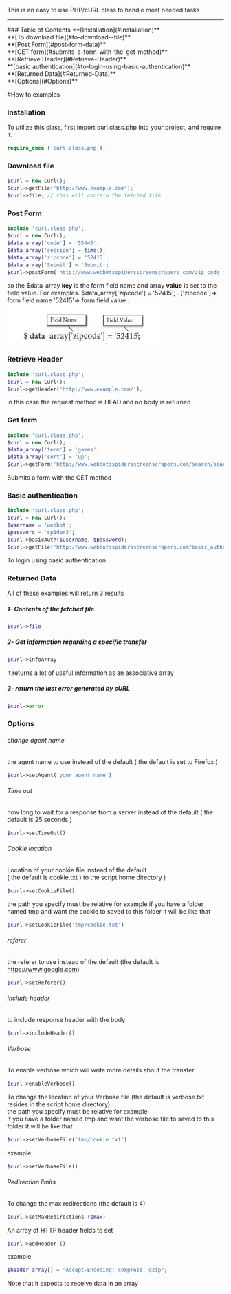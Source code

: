This is an easy to use PHP/cURL class to handle most needed tasks
<hr>
### Table of Contents
**[Installation](#Installation)**<br>
**[To download file](#to-download--file)** <br>
**[Post Form](#post-form-data)** <br>
**[GET form](#submits-a-form-with-the-get-method)** <br>
**[Retrieve Header](#Retrieve-Header)** <br>
**[basic authentication](#to-login-using-basic-authentication)** <br>
**[Returned Data](#Returned-Data)** <br>
**[Options](#Options)** <br>

#How to examples
### Installation
To utilize this class, first import curl.class.php into your project, and require it.
```php
require_once ('curl.class.php');
```
### Download  file
```php
$curl = new Curl();
$curl->getFile('http://www.example.com');
$curl->file; // this will contain the fetched file

```

### Post Form
```php
include 'curl.class.php';
$curl = new Curl();
$data_array['code'] = '55445';
$data_array['session'] = time();
$data_array['zipcode'] = '52415';
$data_array['Submit'] = 'Submit';
$curl->postForm('http://www.webbotsspidersscreenscrapers.com/zip_code_form.php', $data_array);
```
so the $data_array **key** is the form field name and array **value** is set to the field value.
For examples.
$data_array['zipcode'] = '52415'; .
['zipcode']=> form field name '52415'=> form field value .
![data_array](https://raw.githubusercontent.com/abdul202/php-cURL-class/master/images/data_arrary.jpg)

### Retrieve Header
```php
include 'curl.class.php';
$curl = new Curl();
$curl->getHeader('http://www.example.com/');
```
in this case the request method is HEAD and no body is returned
### Get form
```php
include 'curl.class.php';
$curl = new Curl();
$data_array['term'] = 'games';
$data_array['sort'] = 'up';
$curl->getForm('http://www.webbotsspidersscreenscrapers.com/search/search.php', $data_array);
```
Submits a form with the GET method
### Basic authentication
```php
include 'curl.class.php';
$curl = new Curl();
$username = 'webbot';
$password = 'sp1der3';
$curl->basicAuth($username, $password);
$curl->getFile('http://www.webbotsspidersscreenscrapers.com/basic_authentication');
```
To login using basic authentication
### Returned Data
All of these examples will return 3 results <br>
##### 1- Contents of the fetched file
```php
$curl->file 
```
##### 2- Get information regarding a specific transfer
```php
$curl->infoArray 
```
it returns a lot of useful information as an associative array
##### 3-  return the last error generated by cURL
```php
$curl->error 
```

### Options
###### change agent name
the agent name to use instead of the default ( the default is set to Firefox )
```php
$curl->setAgent('your agent name')
```
###### Time out
how long to wait for a response from a server instead of the default ( the default is 25 seconds )
```php
$curl->setTimeOut()
```
###### Cookie location
Location of your cookie file instead of the default <br>
( the default is cookie.txt ) to the script home directory )<br>
```php
$curl->setCookieFile()
```
the path you specify must be relative for example
if you have a folder named tmp and want the cookie to saved to this folder it will be like that
```php
$curl->setCookieFile('tmp/cookie.txt')
```
###### referer
the referer to use instead of the default (the default is https://www.google.com)
```php
$curl->setReferer()
```
###### Include header
to include response header with the body
```php
$curl->includeHeader() 
```
###### Verbose
To enable verbose which will write more details about the transfer
```php
$curl->enableVerbose()
```
To change the location of your Verbose file (the default is verbose.txt resides in the script home directory) <br>
the path you specify must be relative for example<br>
if you have a folder named tmp and want the verbose file to saved to this folder it will be like that
```php
$curl->setVerboseFile('tmp/cookie.txt')
```
example
```php
$curl->setVerboseFile()
```
###### Redirection limits
To change the max redirections (the default is 4)
```php
$curl->setMaxRedirections ($max)
```
An array of HTTP header fields to set
```php
$curl->addHeader ()
```
example
```php
$header_array[] = "Accept-Encoding: compress, gzip";
```
Note that it expects to receive data in an array
